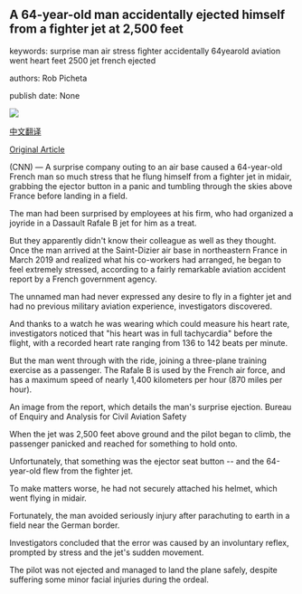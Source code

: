 ## A 64-year-old man accidentally ejected himself from a fighter jet at 2,500 feet

keywords: surprise man air stress fighter accidentally 64yearold aviation went heart feet 2500 jet french ejected

authors: Rob Picheta

publish date: None

![](https://cdn.cnn.com/cnnnext/dam/assets/200413152243-02-france-ejection-investigation-super-tease.jpg)

[中文翻译](A%2064-year-old%20man%20accidentally%20ejected%20himself%20from%20a%20fighter%20jet%20at%202%2C500%20feet_zh.md)

[Original Article](https://edition.cnn.com/travel/article/france-fighter-jet-ejection-scli-intl/index.html)

(CNN) — A surprise company outing to an air base caused a 64-year-old French man so much stress that he flung himself from a fighter jet in midair, grabbing the ejector button in a panic and tumbling through the skies above France before landing in a field.

The man had been surprised by employees at his firm, who had organized a joyride in a Dassault Rafale B jet for him as a treat.

But they apparently didn't know their colleague as well as they thought. Once the man arrived at the Saint-Dizier air base in northeastern France in March 2019 and realized what his co-workers had arranged, he began to feel extremely stressed, according to a fairly remarkable aviation accident report by a French government agency.

The unnamed man had never expressed any desire to fly in a fighter jet and had no previous military aviation experience, investigators discovered.

And thanks to a watch he was wearing which could measure his heart rate, investigators noticed that "his heart was in full tachycardia" before the flight, with a recorded heart rate ranging from 136 to 142 beats per minute.

But the man went through with the ride, joining a three-plane training exercise as a passenger. The Rafale B is used by the French air force, and has a maximum speed of nearly 1,400 kilometers per hour (870 miles per hour).

An image from the report, which details the man's surprise ejection. Bureau of Enquiry and Analysis for Civil Aviation Safety

When the jet was 2,500 feet above ground and the pilot began to climb, the passenger panicked and reached for something to hold onto.

Unfortunately, that something was the ejector seat button -- and the 64-year-old flew from the fighter jet.

To make matters worse, he had not securely attached his helmet, which went flying in midair.

Fortunately, the man avoided seriously injury after parachuting to earth in a field near the German border.

Investigators concluded that the error was caused by an involuntary reflex, prompted by stress and the jet's sudden movement.

The pilot was not ejected and managed to land the plane safely, despite suffering some minor facial injuries during the ordeal.